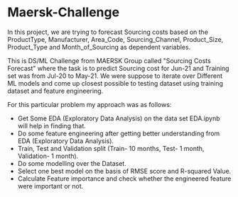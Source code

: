 # Maersk-Challenge
In this project, we are trying to forecast Sourcing costs based on the ProductType, Manufacturer, Area_Code, Sourcing_Channel, Product_Size, Product_Type and Month_of_Sourcing as dependent variables.

This is DS/ML Challenge from MAERSK Group called "Sourcing Costs Forecast" where the task is to predict Sourcing cost for Jun-21 and Training set was from Jul-20 to May-21. We were suppose to iterate over Different ML models and come up closest possible to testing dataset using training dataset and feature engineering.

For this particular problem my approach was as follows:

* Get Some EDA (Exploratory Data Analysis) on the data set EDA.ipynb will help in finding that.
* Do some feature engineering after getting better understanding from EDA (Exploratory Data Analysis).
* Train, Test and Validation split (Train- 10 months, Test- 1 month, Validation- 1 month).
* Do some modelling over the Dataset.
* Select one best model on the basis of RMSE score and R-squared Value.
* Calculate Feature importance and check whether the engineered feature were important or not.
